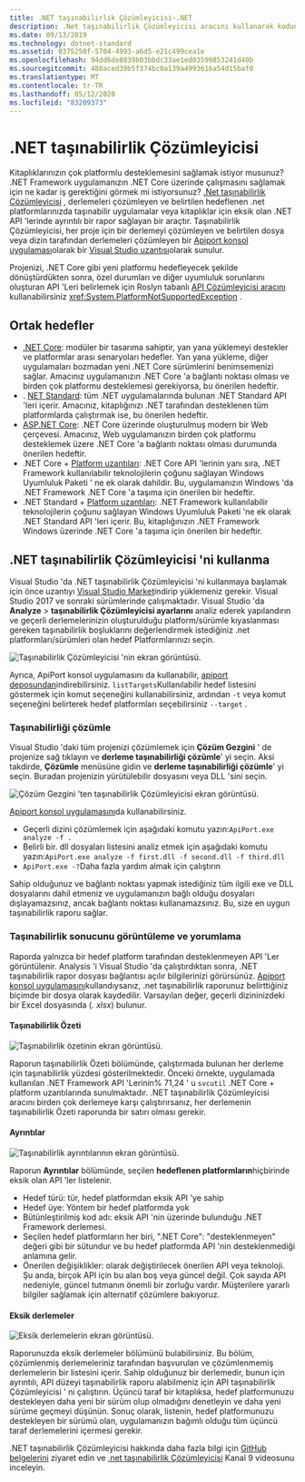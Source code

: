 ```yaml
---
title: .NET taşınabilirlik Çözümleyicisi-.NET
description: .Net taşınabilirlik Çözümleyicisi aracını kullanarak kodunuzun, .NET Core, .NET Standard, UWP ve Xamarin gibi çeşitli .NET uygulamaları arasında nasıl olduğunu değerlendirmek için nasıl kullanılacağı hakkında bilgi edinin.
ms.date: 09/13/2019
ms.technology: dotnet-standard
ms.assetid: 0375250f-5704-4993-a6d5-e21c499cea1e
ms.openlocfilehash: 94dd6de8839b03bbdc33ae1ed03599853241d40b
ms.sourcegitcommit: 488aced39b5f374bc0a139a4993616a54d15baf0
ms.translationtype: MT
ms.contentlocale: tr-TR
ms.lasthandoff: 05/12/2020
ms.locfileid: "83209373"
---
```

# <a name="the-net-portability-analyzer"></a>.NET taşınabilirlik Çözümleyicisi

Kitaplıklarınızın çok platformlu desteklemesini sağlamak istiyor musunuz? .NET Framework uygulamanızın .NET Core üzerinde çalışmasını sağlamak için ne kadar iş gerektiğini görmek mi istiyorsunuz? [.Net taşınabilirlik Çözümleyicisi](https://github.com/microsoft/dotnet-apiport) , derlemeleri çözümleyen ve belirtilen hedeflenen .net platformlarınızda taşınabilir uygulamalar veya kitaplıklar için eksik olan .NET API 'lerinde ayrıntılı bir rapor sağlayan bir araçtır. Taşınabilirlik Çözümleyicisi, her proje için bir derlemeyi çözümleyen ve belirtilen dosya veya dizin tarafından derlemeleri çözümleyen bir [Apiport konsol uygulaması](https://aka.ms/apiportdownload)olarak bir [Visual Studio uzantısı](https://marketplace.visualstudio.com/items?itemName=ConnieYau.NETPortabilityAnalyzer)olarak sunulur.

Projenizi, .NET Core gibi yeni platformu hedefleyecek şekilde dönüştürdükten sonra, özel durumları ve diğer uyumluluk sorunlarını oluşturan API 'Leri belirlemek için Roslyn tabanlı [API Çözümleyicisi aracını](api-analyzer.md) kullanabilirsiniz <xref:System.PlatformNotSupportedException> .

## <a name="common-targets"></a>Ortak hedefler

- [.NET Core](../../core/index.yml): modüler bir tasarıma sahiptir, yan yana yüklemeyi destekler ve platformlar arası senaryoları hedefler. Yan yana yükleme, diğer uygulamaları bozmadan yeni .NET Core sürümlerini benimsemenizi sağlar. Amacınız uygulamanızın .NET Core 'a bağlantı noktası olması ve birden çok platformu desteklemesi gerekiyorsa, bu önerilen hedeftir.
- . [NET Standard](../../standard/net-standard.md): tüm .NET uygulamalarında bulunan .NET Standard API 'leri içerir. Amacınız, kitaplığınızı .NET tarafından desteklenen tüm platformlarda çalıştırmak ise, bu önerilen hedeftir.
- [ASP.NET Core](/aspnet/core): .NET Core üzerinde oluşturulmuş modern bir Web çerçevesi. Amacınız, Web uygulamanızın birden çok platformu desteklemek üzere .NET Core 'a bağlantı noktası olması durumunda önerilen hedeftir.
- .NET Core + [Platform uzantıları](../../core/porting/windows-compat-pack.md): .NET Core API 'lerinin yanı sıra, .NET Framework kullanılabilir teknolojilerin çoğunu sağlayan Windows Uyumluluk Paketi ' ne ek olarak dahildir. Bu, uygulamanızın Windows 'da .NET Framework .NET Core 'a taşıma için önerilen bir hedeftir.
- .NET Standard + [Platform uzantıları](../../core/porting/windows-compat-pack.md): .NET Framework kullanılabilir teknolojilerin çoğunu sağlayan Windows Uyumluluk Paketi 'ne ek olarak .NET Standard API 'leri içerir. Bu, kitaplığınızın .NET Framework Windows üzerinde .NET Core 'a taşıma için önerilen bir hedeftir.

## <a name="how-to-use-the-net-portability-analyzer"></a>.NET taşınabilirlik Çözümleyicisi 'ni kullanma

Visual Studio 'da .NET taşınabilirlik Çözümleyicisi 'ni kullanmaya başlamak için önce uzantıyı [Visual Studio Market](https://marketplace.visualstudio.com/items?itemName=ConnieYau.NETPortabilityAnalyzer)indirip yüklemeniz gerekir. Visual Studio 2017 ve sonraki sürümlerinde çalışmaktadır. Visual Studio 'da **Analyze**  >  **taşınabilirlik Çözümleyicisi ayarlarını** analiz ederek yapılandırın ve geçerli derlemelerinizin oluşturulduğu platform/sürümle kıyaslanması gereken taşınabilirlik boşluklarını değerlendirmek istediğiniz .net platformları/sürümleri olan hedef Platformlarınızı seçin.

![Taşınabilirlik Çözümleyicisi 'nin ekran görüntüsü.](./media/portability-analyzer/portability-screenshot.png)

Ayrıca, ApiPort konsol uygulamasını da kullanabilir, [apiport deposundan](https://aka.ms/apiportdownload)indirebilirsiniz. `listTargets`Kullanılabilir hedef listesini göstermek için komut seçeneğini kullanabilirsiniz, ardından `-t` veya komut seçeneğini belirterek hedef platformları seçebilirsiniz `--target` .

### <a name="analyze-portability"></a>Taşınabilirliği çözümle
Visual Studio 'daki tüm projenizi çözümlemek için **Çözüm Gezgini** ' de projenize sağ tıklayın ve **derleme taşınabilirliği çözümle**' yi seçin. Aksi takdirde, **Çözümle** menüsüne gidin ve **derleme taşınabilirliği çözümle**' yi seçin. Buradan projenizin yürütülebilir dosyasını veya DLL 'sini seçin.

![Çözüm Gezgini 'ten taşınabilirlik Çözümleyicisi ekran görüntüsü.](./media/portability-analyzer/portability-solution-explorer.png)

[Apiport konsol uygulamasını](https://aka.ms/apiportdownload)da kullanabilirsiniz.

- Geçerli dizini çözümlemek için aşağıdaki komutu yazın:`ApiPort.exe analyze -f .`
- Belirli bir. dll dosyaları listesini analiz etmek için aşağıdaki komutu yazın:`ApiPort.exe analyze -f first.dll -f second.dll -f third.dll`
- `ApiPort.exe -?`Daha fazla yardım almak için çalıştırın

Sahip olduğunuz ve bağlantı noktası yapmak istediğiniz tüm ilgili exe ve DLL dosyalarını dahil etmeniz ve uygulamanızın bağlı olduğu dosyaları dışlayamazsınız, ancak bağlantı noktası kullanamazsınız. Bu, size en uygun taşınabilirlik raporu sağlar.

### <a name="view-and-interpret-portability-result"></a>Taşınabilirlik sonucunu görüntüleme ve yorumlama

Raporda yalnızca bir hedef platform tarafından desteklenmeyen API 'Ler görüntülenir.
Analysis 'i Visual Studio 'da çalıştırdıktan sonra, .NET taşınabilirlik rapor dosyası bağlantısı açılır bilgilerinizi görürsünüz. [Apiport konsol uygulamasını](https://aka.ms/apiportdownload)kullandıysanız, .net taşınabilirlik raporunuz belirttiğiniz biçimde bir dosya olarak kaydedilir. Varsayılan değer, geçerli dizininizdeki bir Excel dosyasında (*. xlsx*) bulunur.

#### <a name="portability-summary"></a>Taşınabilirlik Özeti

![Taşınabilirlik özetinin ekran görüntüsü.](./media/portability-analyzer/api-catalog-portablility-summary.png)

Raporun taşınabilirlik Özeti bölümünde, çalıştırmada bulunan her derleme için taşınabilirlik yüzdesi gösterilmektedir. Önceki örnekte, uygulamada kullanılan .NET Framework API 'Lerinin% 71,24 ' u `svcutil` .NET Core + platform uzantılarında sunulmaktadır. .NET taşınabilirlik Çözümleyicisi aracını birden çok derlemeye karşı çalıştırırsanız, her derlemenin taşınabilirlik Özeti raporunda bir satırı olması gerekir.

#### <a name="details"></a>Ayrıntılar

![Taşınabilirlik ayrıntılarının ekran görüntüsü.](./media/portability-analyzer/api-catalog-portablility-details.png)

Raporun **Ayrıntılar** bölümünde, seçilen **hedeflenen platformların**hiçbirinde eksik olan API 'ler listelenir.

- Hedef türü: tür, hedef platformdan eksik API 'ye sahip
- Hedef üye: Yöntem bir hedef platformda yok
- Bütünleştirilmiş kod adı: eksik API 'nin üzerinde bulunduğu .NET Framework derlemesi.
- Seçilen hedef platformların her biri, ".NET Core": "desteklenmeyen" değeri gibi bir sütundur ve bu hedef platformda API 'nin desteklenmediği anlamına gelir.
- Önerilen değişiklikler: olarak değiştirilecek önerilen API veya teknoloji. Şu anda, birçok API için bu alan boş veya güncel değil. Çok sayıda API nedeniyle, güncel tutmanın önemli bir zorluğu vardır. Müşterilere yararlı bilgiler sağlamak için alternatif çözümlere bakıyoruz.

#### <a name="missing-assemblies"></a>Eksik derlemeler

![Eksik derlemelerin ekran görüntüsü.](./media/portability-analyzer/api-catalog-missing-assemblies.png)

Raporunuzda eksik derlemeler bölümünü bulabilirsiniz. Bu bölüm, çözümlenmiş derlemeleriniz tarafından başvurulan ve çözümlenmemiş derlemelerin bir listesini içerir. Sahip olduğunuz bir derlemedir, bunun için ayrıntılı, API düzeyi taşınabilirlik raporu alabilmeniz için API taşınabilirlik Çözümleyicisi ' ni çalıştırın. Üçüncü taraf bir kitaplıksa, hedef platformunuzu destekleyen daha yeni bir sürüm olup olmadığını denetleyin ve daha yeni sürüme geçmeyi düşünün. Sonuç olarak, listenin, hedef platformunuzu destekleyen bir sürümü olan, uygulamanızın bağımlı olduğu tüm üçüncü taraf derlemelerini içermesi gerekir.

.NET taşınabilirlik Çözümleyicisi hakkında daha fazla bilgi için [GitHub belgelerini](https://github.com/Microsoft/dotnet-apiport#documentation) ziyaret edin ve [.net taşınabilirlik Çözümleyicisi](https://channel9.msdn.com/Blogs/Seth-Juarez/A-Brief-Look-at-the-NET-Portability-Analyzer) Kanal 9 videosunu inceleyin.
